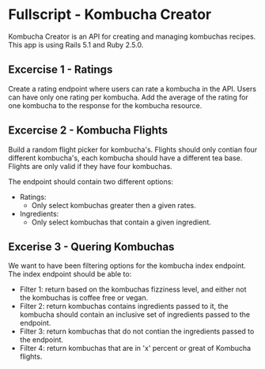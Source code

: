 # Fullscript - Kombucha Creator

Kombucha Creator is an API for creating and managing kombuchas recipes. This app is using Rails 5.1 and Ruby 2.5.0.

## Excercise 1 - Ratings

Create a rating endpoint where users can rate a kombucha in the API. Users can have only one rating per kombucha. Add the average of the rating for one kombucha to the response for the kombucha resource.

## Excercise 2 - Kombucha Flights

Build a random flight picker for kombucha's. Flights should only contian four different kombucha's, each kombucha should have a different tea base. Flights are only valid if they have four kombuchas.

The endpoint should contain two different options:

* Ratings:
  * Only select kombuchas greater then a given rates.
* Ingredients:
  * Only select kombuchas that contain a given ingredient.

## Excerise 3 - Quering Kombuchas

We want to have been filtering options for the kombucha index endpoint. The index endpoint should be able to:

* Filter 1: return based on the kombuchas fizziness level, and either not the kombuchas is coffee free or vegan.
* Filter 2: return kombuchas contains ingredients passed to it, the kombucha should contain an inclusive set of ingredients passed to the endpoint.
* Filter 3: return kombuchas that do not contian the ingredients passed to the endpoint.
* Filter 4: return kombuchas that are in 'x' percent or great of Kombucha flights.
